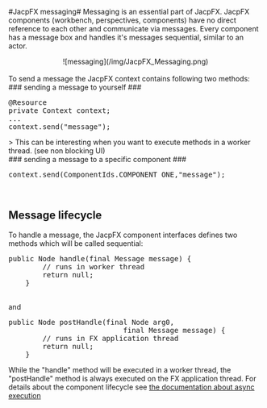 
#JacpFX messaging#
Messaging is an essential part of JacpFX. JacpFX components (workbench, perspectives, components) have no direct reference to each other and communicate via messages.
Every component has a message box and handles it's messages sequential, similar to an actor.
<br/>
<div align="center">
![messaging](/img/JacpFX_Messaging.png)
</div> 
<br/>
To send a message the JacpFX context contains following two methods:
### sending a message to yourself ###
<pre>
@Resource
private Context context;   
...    
context.send("message");
</pre>
> This can be interesting when you want to execute methods in a worker thread. (see non blocking UI)

<br/>
### sending a message to a specific component  ###
<pre>
context.send(ComponentIds.COMPONENT_ONE,"message");
</pre> 
<br/>

## Message lifecycle ##
To handle a message, the JacpFX component interfaces defines two methods which will be called sequential:

<pre>
public Node handle(final Message<Event, Object> message) {
        // runs in worker thread
        return null;
    }
</pre> 
<br/>
and
<br/>
<pre>
public Node postHandle(final Node arg0,
                           final Message<Event, Object> message) {
        // runs in FX application thread
        return null;
    }
</pre>

While the "handle" method will be executed in a worker thread, the "postHandle" method is always executed on the FX application thread. For details about the component lifecycle see [the documentation about async execution](nonblocking.html)



